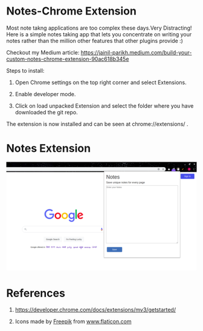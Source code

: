 # Notes-Chrome Extension

Most note takng applications are too complex these days.Very Distracting!
 Here is a simple notes taking app that lets you concentrate on writing your notes rather than the million other features that other plugins provide :)

 Checkout my Medium article: https://jainil-parikh.medium.com/build-your-custom-notes-chrome-extension-90ac618b345e


 Steps to install:

 1. Open Chrome settings on the top right corner and select Extensions.

 2. Enable developer mode.

 3. Click on load unpacked Extension and select the folder where you have downloaded the git repo.


 The extension is now installed and can be seen at chrome://extensions/ .


# Notes Extension
 ![alt text](images/screenshot.png)



# References

1. https://developer.chrome.com/docs/extensions/mv3/getstarted/

2. <div class="footer">Icons made by <a href="https://www.freepik.com" title="Freepik">Freepik</a> from <a href="https://www.flaticon.com/" title="Flaticon">www.flaticon.com</a></div>
